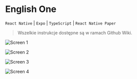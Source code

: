 # English One

`React Native` | `Expo` | `TypeScript` | `React Native Paper`

> Wszelkie instrukcje dostępne są w ramach Github Wiki.

![Screen 1](screens/1.jpg)

![Screen 2](screens/2.jpg)

![Screen 3](screens/3.jpg)

![Screen 4](screens/4.jpg)
